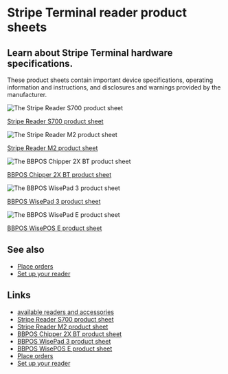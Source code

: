 # Stripe Terminal reader product sheets

## Learn about Stripe Terminal hardware specifications.

These product sheets contain important device specifications, operating
information and instructions, and disclosures and warnings provided by the
manufacturer.

![The Stripe Reader S700 product
sheet](https://b.stripecdn.com/docs-statics-srv/assets/S700-3D.041eca5dfd580cdc451a41020b4dd45a.png)

[Stripe Reader S700 product
sheet](https://d37ugbyn3rpeym.cloudfront.net/docs/assets/s700_product_sheet.612cfab6b7effea90f2164ba79898a0165675e951faa3378068646c8c8bbc0ee.pdf)

![The Stripe Reader M2 product
sheet](https://b.stripecdn.com/docs-statics-srv/assets/stripem2.bf6a7eabd353369bfa596a81ab51ca9a.png)

[Stripe Reader M2 product
sheet](https://d37ugbyn3rpeym.cloudfront.net/terminal/product-sheets/m2_product_sheet.pdf)

![The BBPOS Chipper 2X BT product
sheet](https://b.stripecdn.com/docs-statics-srv/assets/bbpos-photo-no-white.bf21912a012f27483d48a968515d723c.png)

[BBPOS Chipper 2X BT product
sheet](https://d37ugbyn3rpeym.cloudfront.net/terminal/product-sheets/c2xbt_product_sheet.pdf)

![The BBPOS WisePad 3 product
sheet](https://b.stripecdn.com/docs-statics-srv/assets/wisepad-floating-thumb.d6e3015116e0b4295b0106e770b9843e.png)

[BBPOS WisePad 3 product
sheet](https://d37ugbyn3rpeym.cloudfront.net/terminal/product-sheets/wp3_product_sheet.pdf)

![The BBPOS WisePad E product
sheet](https://b.stripecdn.com/docs-statics-srv/assets/wisepos-floating-tall.e8478124cda0e088b2e19f503f574f53.png)

[BBPOS WisePOS E product
sheet](https://d37ugbyn3rpeym.cloudfront.net/terminal/product-sheets/wpe_product_sheet.pdf)

## See also

- [Place
orders](https://docs.stripe.com/terminal/fleet/order-and-return-readers)
- [Set up your reader](https://docs.stripe.com/terminal/payments/setup-reader)

## Links

- [available readers and
accessories](https://dashboard.stripe.com/terminal/shop)
- [Stripe Reader S700 product
sheet](https://d37ugbyn3rpeym.cloudfront.net/docs/assets/s700_product_sheet.612cfab6b7effea90f2164ba79898a0165675e951faa3378068646c8c8bbc0ee.pdf)
- [Stripe Reader M2 product
sheet](https://d37ugbyn3rpeym.cloudfront.net/terminal/product-sheets/m2_product_sheet.pdf)
- [BBPOS Chipper 2X BT product
sheet](https://d37ugbyn3rpeym.cloudfront.net/terminal/product-sheets/c2xbt_product_sheet.pdf)
- [BBPOS WisePad 3 product
sheet](https://d37ugbyn3rpeym.cloudfront.net/terminal/product-sheets/wp3_product_sheet.pdf)
- [BBPOS WisePOS E product
sheet](https://d37ugbyn3rpeym.cloudfront.net/terminal/product-sheets/wpe_product_sheet.pdf)
- [Place
orders](https://docs.stripe.com/terminal/fleet/order-and-return-readers)
- [Set up your reader](https://docs.stripe.com/terminal/payments/setup-reader)